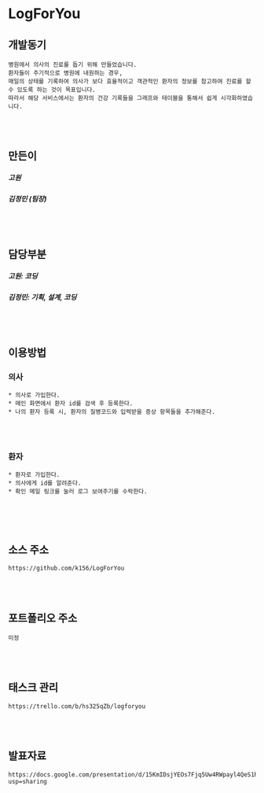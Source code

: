 # LogForYou

## 개발동기
```
병원에서 의사의 진료를 돕기 위해 만들었습니다. 
환자들이 주기적으로 병원에 내원하는 경우, 
매일의 상태를 기록하여 의사가 보다 효율적이고 객관적인 환자의 정보를 참고하여 진료를 할 수 있도록 하는 것이 목표입니다.
따라서 해당 서비스에서는 환자의 건강 기록들을 그래프와 테이블을 통해서 쉽게 시각화하였습니다.
```

<br/>
<br/>

## 만든이
##### 고원
##### 김정민 (팀장)

<br/>
<br/>

## 담당부분
##### 고원: 코딩
##### 김정민: 기획, 설계, 코딩

<br/>
<br/>


## 이용방법
### 의사
```
* 의사로 가입한다.
* 메인 화면에서 환자 id를 검색 후 등록한다.
* 나의 환자 등록 시, 환자의 질병코드와 입력받을 증상 항목들을 추가해준다.
```

<br/>
<br/>

### 환자
```
* 환자로 가입한다.
* 의사에게 id를 알려준다.
* 확인 메일 링크를 눌러 로그 보여주기를 수락한다.
```
<br/>
<br/>
<br/>

## 소스 주소
```
https://github.com/k156/LogForYou
```

<br/>
<br/>


## 포트폴리오 주소
```
미정
```

<br/>
<br/>



## 태스크 관리
```
https://trello.com/b/hs325qZb/logforyou
```

<br/>
<br/>



## 발표자료
```
https://docs.google.com/presentation/d/15KmIDsjYEOs7Fjq5Uw4RWpayl4QeS1hphgdAcbBroz8/edit?usp=sharing
```


<br/>
<br/>



